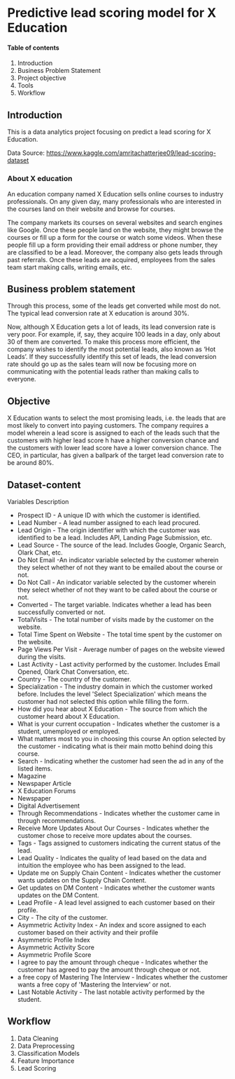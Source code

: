# Predictive lead scoring model for X Education

#### Table of contents
1. Introduction
2. Business Problem Statement
3. Project objective
4. Tools
5. Workflow


## Introduction
This is a data analytics project focusing on predict a lead scoring for X Education.

Data Source: https://www.kaggle.com/amritachatterjee09/lead-scoring-dataset


### About X education
An education company named X Education sells online courses to industry professionals. On any given day, many professionals who are interested in the courses land on their website and browse for courses.

The company markets its courses on several websites and search engines like Google. Once these people land on the website, they might browse the courses or fill up a form for the course or watch some videos. When these people fill up a form providing their email address or phone number, they are classified to be a lead. Moreover, the company also gets leads through past referrals. Once these leads are acquired, employees from the sales team start making calls, writing emails, etc.

## Business problem statement
Through this process, some of the leads get converted while most do not. The typical lead conversion rate at X education is around 30%.

Now, although X Education gets a lot of leads, its lead conversion rate is very poor. For example, if, say, they acquire 100 leads in a day, only about 30 of them are converted. To make this process more efficient, the company wishes to identify the most potential leads, also known as ‘Hot Leads’. If they successfully identify this set of leads, the lead conversion rate should go up as the sales team will now be focusing more on communicating with the potential leads rather than making calls to everyone.

## Objective
X Education wants to select the most promising leads, i.e. the leads that are most likely to convert into paying customers. The company requires  a model wherein a lead score is assigned to each of the leads such that the customers with higher lead score h have a higher conversion chance and the customers with lower lead score have a lower conversion chance. The CEO, in particular, has given a ballpark of the target lead conversion rate to be around 80%.


## Dataset-content

Variables Description

- Prospect ID - A unique ID with which the customer is identified.
- Lead Number - A lead number assigned to each lead procured.
- Lead Origin - The origin identifier with which the customer was identified to be a lead. Includes API, Landing Page Submission, etc.
- Lead Source - The source of the lead. Includes Google, Organic Search, Olark Chat, etc.
- Do Not Email -An indicator variable selected by the customer wherein they select whether of not they want to be emailed about the course or not.
- Do Not Call - An indicator variable selected by the customer wherein they select whether of not they want to be called about the course or not.
- Converted - The target variable. Indicates whether a lead has been successfully converted or not.
- TotalVisits - The total number of visits made by the customer on the website.
- Total Time Spent on Website - The total time spent by the customer on the website.
- Page Views Per Visit - Average number of pages on the website viewed during the visits.
- Last Activity - Last activity performed by the customer. Includes Email Opened, Olark Chat Conversation, etc.
- Country - The country of the customer.
- Specialization - The industry domain in which the customer worked before. Includes the level 'Select Specialization' which means the customer had not selected this option while filling the form.
- How did you hear about X Education - The source from which the customer heard about X Education.
- What is your current occupation - Indicates whether the customer is a student, umemployed or employed.
- What matters most to you in choosing this course An option selected by the customer - indicating what is their main motto behind doing this course.
- Search - Indicating whether the customer had seen the ad in any of the listed items.
- Magazine
- Newspaper Article
- X Education Forums
- Newspaper
- Digital Advertisement
- Through Recommendations - Indicates whether the customer came in through recommendations.
- Receive More Updates About Our Courses - Indicates whether the customer chose to receive more updates about the courses.
- Tags - Tags assigned to customers indicating the current status of the lead.
- Lead Quality - Indicates the quality of lead based on the data and intuition the employee who has been assigned to the lead.
- Update me on Supply Chain Content - Indicates whether the customer wants updates on the Supply Chain Content.
- Get updates on DM Content - Indicates whether the customer wants updates on the DM Content.
- Lead Profile - A lead level assigned to each customer based on their profile.
- City - The city of the customer.
- Asymmetric Activity Index - An index and score assigned to each customer based on their activity and their profile
- Asymmetric Profile Index
- Asymmetric Activity Score
- Asymmetric Profile Score
- I agree to pay the amount through cheque - Indicates whether the customer has agreed to pay the amount through cheque or not.
- a free copy of Mastering The Interview - Indicates whether the customer wants a free copy of 'Mastering the Interview' or not.
- Last Notable Activity - The last notable activity performed by the student.



## Workflow

1. Data Cleaning
2. Data Preprocessing
3. Classification Models
4. Feature Importance
5. Lead Scoring





